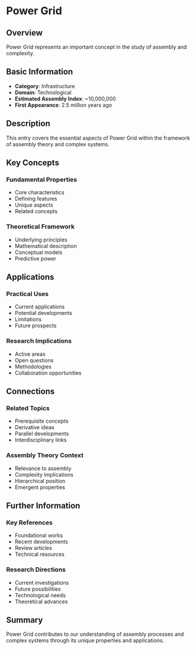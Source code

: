 # Power Grid

## Overview

Power Grid represents an important concept in the study of assembly and complexity.

## Basic Information

- **Category**: Infrastructure
- **Domain**: Technological
- **Estimated Assembly Index**: ~10,000,000
- **First Appearance**: 2.5 million years ago

## Description

This entry covers the essential aspects of Power Grid within the framework of assembly theory and complex systems.

## Key Concepts

### Fundamental Properties
- Core characteristics
- Defining features
- Unique aspects
- Related concepts

### Theoretical Framework
- Underlying principles
- Mathematical description
- Conceptual models
- Predictive power

## Applications

### Practical Uses
- Current applications
- Potential developments
- Limitations
- Future prospects

### Research Implications
- Active areas
- Open questions
- Methodologies
- Collaboration opportunities

## Connections

### Related Topics
- Prerequisite concepts
- Derivative ideas
- Parallel developments
- Interdisciplinary links

### Assembly Theory Context
- Relevance to assembly
- Complexity implications
- Hierarchical position
- Emergent properties

## Further Information

### Key References
- Foundational works
- Recent developments
- Review articles
- Technical resources

### Research Directions
- Current investigations
- Future possibilities
- Technological needs
- Theoretical advances

## Summary

Power Grid contributes to our understanding of assembly processes and complex systems through its unique properties and applications.
